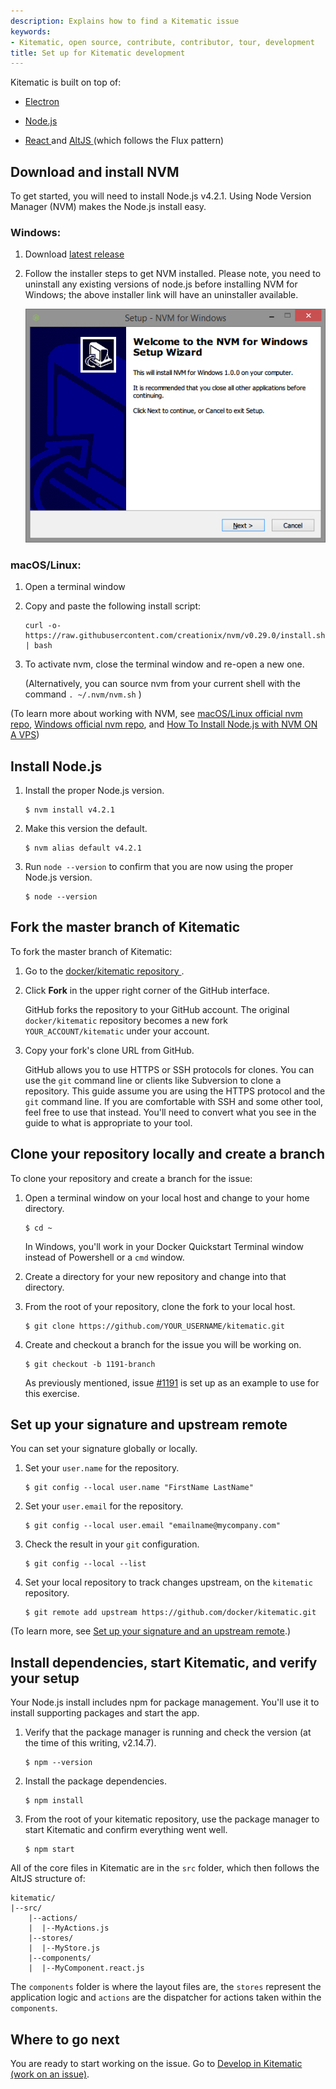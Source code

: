 ```yaml
---
description: Explains how to find a Kitematic issue
keywords:
- Kitematic, open source, contribute, contributor, tour, development
title: Set up for Kitematic development
---
```


Kitematic is built on top of:

* <a href="http://electron.atom.io/" target="_blank"> Electron </a>

* <a href="https://nodejs.org" target="_blank"> Node.js </a>

* <a href="https://facebook.github.io/react/" target="_blank"> React </a> and <a href="https://facebook.github.io/react/" target="_blank"> AltJS </a> (which follows the Flux pattern)

## Download and install NVM

To get started, you will need to install Node.js v4.2.1. Using Node Version Manager (NVM) makes the Node.js install easy.

### Windows:

1.  Download <a href="https://github.com/coreybutler/nvm-windows/releases/"
target="_blank"> latest release </a>

2.  Follow the installer steps to get NVM installed. Please note, you need to
uninstall any existing versions of node.js before installing NVM for Windows;
the above installer link will have an uninstaller available.

    ![windows installer](images/nvm_install.jpeg)

### macOS/Linux:

1.  Open a terminal window

2.  Copy and paste the following install script:

    ```
    curl -o- https://raw.githubusercontent.com/creationix/nvm/v0.29.0/install.sh | bash
    ```

3.  To activate nvm, close the terminal window and re-open a new one.

    (Alternatively, you can source nvm from your current shell with the command `. ~/.nvm/nvm.sh` )

(To learn more about working with NVM, see <a href="https://github.com/creationix/nvm" target="_blank">macOS/Linux official nvm repo</a>, <a href="https://github.com/coreybutler/nvm-windows" target="_blank">Windows official nvm repo</a>, and <a href="https://www.digitalocean.com/community/tutorials/how-to-install-node-js-with-nvm-node-version-manager-on-a-vps" target="_blank">How To Install Node.js with NVM ON A VPS</a>)

## Install Node.js

1.  Install the proper Node.js version.

    ```
    $ nvm install v4.2.1
    ```

2.  Make this version the default.

    ```
    $ nvm alias default v4.2.1
    ```

3.  Run `node --version` to confirm that you are now using the proper Node.js version.

    ```
    $ node --version
    ```

## Fork the master branch of Kitematic

To fork the master branch of Kitematic:

1.  Go to the <a href="https://github.com/docker/kitematic" target="_blank">docker/kitematic repository </a>.

2.  Click **Fork** in the upper right corner of the GitHub interface.

    GitHub forks the repository to your GitHub account. The original
    `docker/kitematic` repository becomes a new fork `YOUR_ACCOUNT/kitematic`
    under your account.

3.  Copy your fork's clone URL from GitHub.

    GitHub allows you to use HTTPS or SSH protocols for clones. You can use the `git` command line or clients like Subversion to clone a repository. This guide assume you are using the HTTPS protocol and the `git` command line. If you are comfortable with SSH and some other tool, feel free to use that instead. You'll need to convert what you see in the guide to what is appropriate to your tool.

## Clone your repository locally and create a branch

To clone your repository and create a branch for the issue:

1.  Open a terminal window on your local host and change to your home directory.

    ```
    $ cd ~
    ```

    In Windows, you'll work in your Docker Quickstart Terminal window instead of Powershell or a `cmd` window.

2.  Create a directory for your new repository and change into that directory.

3.  From the root of your repository, clone the fork to your local host.

    ```
    $ git clone https://github.com/YOUR_USERNAME/kitematic.git
    ```

4. Create and checkout a branch for the issue you will be working on.

    ```
    $ git checkout -b 1191-branch
    ```

    As previously mentioned, issue <a href="https://github.com/docker/kitematic/issues/1191" target="_blank">#1191</a> is set up as an example to use for this exercise.

## Set up your signature and upstream remote

You can set your signature globally or locally.

1.  Set your `user.name` for the repository.

    ```
    $ git config --local user.name "FirstName LastName"
    ```

2.  Set your `user.email` for the repository.

    ```
    $ git config --local user.email "emailname@mycompany.com"
    ```

3.  Check the result in your `git` configuration.

    ```
    $ git config --local --list
    ```

4.  Set your local repository to track changes upstream, on the `kitematic` repository.

    ```
    $ git remote add upstream https://github.com/docker/kitematic.git
    ```

(To learn more, see <a
href="http://docs.docker.com/opensource/project/set-up-git/#set-your-signature-and-an-upstream-remote" target="_blank"> Set up your signature and an upstream remote</a>.)

## Install dependencies, start Kitematic, and verify your setup
Your Node.js install includes npm for package management. You'll use it to install supporting packages and start the app.

1.  Verify that the package manager is running and check the version (at the time of this writing, v2.14.7).

    ```
    $ npm --version
    ```

2.  Install the package dependencies.

    ```
    $ npm install
    ```

3.  From the root of your kitematic repository, use the package manager to start Kitematic and confirm everything went well.

    ```
    $ npm start
    ```

All of the core files in Kitematic are in the `src` folder, which then
follows the AltJS structure of:

```
kitematic/
|--src/
    |--actions/
    |  |--MyActions.js
    |--stores/
    |  |--MyStore.js
    |--components/
    |  |--MyComponent.react.js
```

The `components` folder is where the layout files are, the `stores` represent the application logic and `actions` are the dispatcher for actions taken within the `components`.

## Where to go next

You are ready to start working on the issue. Go to [Develop in Kitematic (work
on an issue)](work_issue.md).
